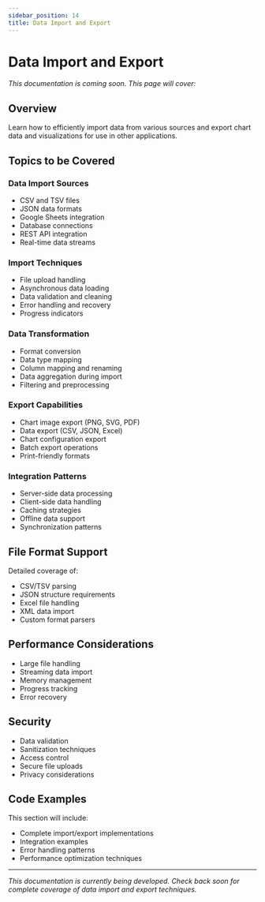 ```yaml
---
sidebar_position: 14
title: Data Import and Export
---
```


# Data Import and Export

*This documentation is coming soon. This page will cover:*

## Overview

Learn how to efficiently import data from various sources and export chart data and visualizations for use in other applications.

## Topics to be Covered

### Data Import Sources
- CSV and TSV files
- JSON data formats
- Google Sheets integration
- Database connections
- REST API integration
- Real-time data streams

### Import Techniques
- File upload handling
- Asynchronous data loading
- Data validation and cleaning
- Error handling and recovery
- Progress indicators

### Data Transformation
- Format conversion
- Data type mapping
- Column mapping and renaming
- Data aggregation during import
- Filtering and preprocessing

### Export Capabilities
- Chart image export (PNG, SVG, PDF)
- Data export (CSV, JSON, Excel)
- Chart configuration export
- Batch export operations
- Print-friendly formats

### Integration Patterns
- Server-side data processing
- Client-side data handling
- Caching strategies
- Offline data support
- Synchronization patterns

## File Format Support

Detailed coverage of:
- CSV/TSV parsing
- JSON structure requirements
- Excel file handling
- XML data import
- Custom format parsers

## Performance Considerations

- Large file handling
- Streaming data import
- Memory management
- Progress tracking
- Error recovery

## Security

- Data validation
- Sanitization techniques
- Access control
- Secure file uploads
- Privacy considerations

## Code Examples

This section will include:
- Complete import/export implementations
- Integration examples
- Error handling patterns
- Performance optimization techniques

---

*This documentation is currently being developed. Check back soon for complete coverage of data import and export techniques.*
